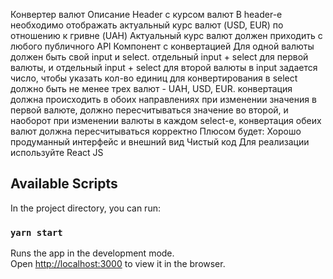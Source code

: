 Конвертер валют
Описание
Header с курсом валют
В header-е необходимо отображать актуальный курс валют (USD, EUR) по отношению к гривне (UAH)
Актуальный курс валют должен приходить с любого публичного API
Компонент с конвертацией
Для одной валюты должен быть свой input и select.
отдельный input + select для первой валюты, и отдельный input + select для второй валюты
в input задается число, чтобы указать кол-во единиц для конвертирования
в select должно быть не менее трех валют - UAH, USD, EUR.
конвертация должна происходить в обоих направлениях
при изменении значения в первой валюте, должно пересчитываться значение во второй, и наоборот
при изменении валюты в каждом select-е, конвертация обеих валют должна пересчитываться корректно
Плюсом будет:
Хорошо продуманный интерфейс и внешний вид
Чистый код
Для реализации используйте
React JS

## Available Scripts

In the project directory, you can run:

### `yarn start`

Runs the app in the development mode.\
Open [http://localhost:3000](http://localhost:3000) to view it in the browser.
